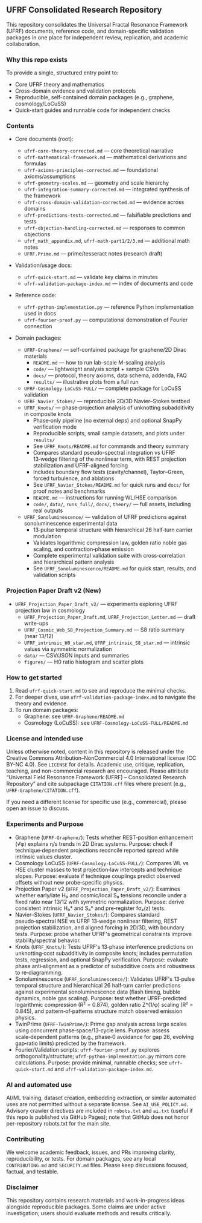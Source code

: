 ## UFRF Consolidated Research Repository

This repository consolidates the Universal Fractal Resonance Framework (UFRF) documents, reference code, and domain-specific validation packages in one place for independent review, replication, and academic collaboration.

### Why this repo exists
To provide a single, structured entry point to:
- Core UFRF theory and mathematics
- Cross-domain evidence and validation protocols
- Reproducible, self-contained domain packages (e.g., graphene, cosmology/LoCuSS)
- Quick-start guides and runnable code for independent checks

### Contents

- Core documents (root):
  - `ufrf-core-theory-corrected.md` — core theoretical narrative
  - `ufrf-mathematical-framework.md` — mathematical derivations and formulas
  - `ufrf-axioms-principles-corrected.md` — foundational axioms/assumptions
  - `ufrf-geometry-scales.md` — geometry and scale hierarchy
  - `ufrf-integration-summary-corrected.md` — integrated synthesis of the framework
  - `ufrf-cross-domain-validation-corrected.md` — evidence across domains
  - `ufrf-predictions-tests-corrected.md` — falsifiable predictions and tests
  - `ufrf-objection-handling-corrected.md` — responses to common objections
  - `ufrf_math_appendix.md`, `ufrf-math-part1/2/3.md` — additional math notes
  - `UFRF.Prime.md` — prime/tesseract notes (research draft)

- Validation/usage docs:
  - `ufrf-quick-start.md` — validate key claims in minutes
  - `ufrf-validation-package-index.md` — index of documents and code

- Reference code:
  - `ufrf-python-implementation.py` — reference Python implementation used in docs
  - `ufrf-fourier-proof.py` — computational demonstration of Fourier connection

- Domain packages:
  - `UFRF-Graphene/` — self-contained package for graphene/2D Dirac materials
    - `README.md` — how to run lab-scale M-scaling analysis
    - `code/` — lightweight analysis script + sample CSVs
    - `docs/` — protocol, theory axioms, data schema, addenda, FAQ
    - `results/` — illustrative plots from a full run
  - `UFRF-Cosmology-LoCuSS-FULL/` — complete package for LoCuSS validation
  - `UFRF_Navier_Stokes/` — reproducible 2D/3D Navier–Stokes testbed
  - `UFRF_Knots/` — phase‑projection analysis of unknotting subadditivity in composite knots
    - Phase‑only pipeline (no external deps) and optional SnapPy verification mode
    - Reproducible scripts, small sample datasets, and plots under `results/`
    - See `UFRF_Knots/README.md` for commands and theory summary
    - Compares standard pseudo-spectral integration vs UFRF 13‑wedge filtering of the nonlinear term, with REST projection stabilization and UFRF‑aligned forcing
    - Includes boundary flow tests (cavity/channel), Taylor–Green, forced turbulence, and ablations
    - See `UFRF_Navier_Stokes/README.md` for quick runs and `docs/` for proof notes and benchmarks
    - `README.md` — instructions for running WL/HSE comparison
    - `code/`, `data/`, `runs_full/`, `docs/`, `theory/` — full assets, including real outputs
  - `UFRF_Sonoluminescence/` — validation of UFRF predictions against sonoluminescence experimental data
    - 13‑pulse temporal structure with hierarchical 26 half‑turn carrier modulation
    - Validates logarithmic compression law, golden ratio noble gas scaling, and contraction‑phase emission
    - Complete experimental validation suite with cross‑correlation and hierarchical pattern analysis
    - See `UFRF_Sonoluminescence/README.md` for quick start, results, and validation scripts

### Projection Paper Draft v2 (New)

- `UFRF_Projection_Paper_Draft_v2/` — experiments exploring UFRF projection law in cosmology
  - `UFRF_Projection_Paper_Draft.md`, `UFRF_Projection_Letter.md` — draft write-ups
  - `UFRF_Cosmic_Web_S8_Projection_Summary.md` — S8 ratio summary (near 13/12)
  - `UFRF_intrinsic_H0_star.md`, `UFRF_intrinsic_S8_star.md` — intrinsic values via symmetric normalization
  - `data/` — CSV/JSON inputs and summaries
  - `figures/` — H0 ratio histogram and scatter plots

### How to get started

1) Read `ufrf-quick-start.md` to see and reproduce the minimal checks.
2) For deeper dives, use `ufrf-validation-package-index.md` to navigate the theory and evidence.
3) To run domain packages:
   - Graphene: see `UFRF-Graphene/README.md`
   - Cosmology (LoCuSS): see `UFRF-Cosmology-LoCuSS-FULL/README.md`

### License and intended use

Unless otherwise noted, content in this repository is released under the Creative Commons Attribution–NonCommercial 4.0 International license (CC BY-NC 4.0). See `LICENSE` for details. Academic use, critique, replication, teaching, and non-commercial research are encouraged. Please attribute “Universal Field Resonance Framework (UFRF) – Consolidated Research Repository” and cite subpackage `CITATION.cff` files where present (e.g., `UFRF-Graphene/CITATION.cff`).

If you need a different license for specific use (e.g., commercial), please open an issue to discuss.

### Experiments and Purpose

- Graphene (`UFRF-Graphene/`): Tests whether REST‑position enhancement (√φ) explains η/s trends in 2D Dirac systems. Purpose: check if technique‑dependent projections reconcile reported spread while intrinsic values cluster.
- Cosmology LoCuSS (`UFRF-Cosmology-LoCuSS-FULL/`): Compares WL vs HSE cluster masses to test projection‑law intercepts and technique slopes. Purpose: evaluate if technique couplings predict observed offsets without new probe‑specific physics.
- Projection Paper v2 (`UFRF_Projection_Paper_Draft_v2/`): Examines whether early/late H₀ and cosmic/local S₈ tensions reconcile under a fixed ratio near 13/12 with symmetric normalization. Purpose: derive consistent intrinsic H₀* and S₈* and pre‑register fσ₈(z) tests.
- Navier–Stokes (`UFRF_Navier_Stokes/`): Compares standard pseudo‑spectral NSE vs UFRF 13‑wedge nonlinear filtering, REST projection stabilization, and aligned forcing in 2D/3D, with boundary tests. Purpose: probe whether UFRF's geometrical constraints improve stability/spectral behavior.
- Knots (`UFRF_Knots/`): Tests UFRF's 13‑phase interference predictions on unknotting‑cost subadditivity in composite knots; includes permutation tests, regression, and optional SnapPy verification. Purpose: evaluate phase anti‑alignment as a predictor of subadditive costs and robustness to re‑diagramming.
- Sonoluminescence (`UFRF_Sonoluminescence/`): Validates UFRF's 13‑pulse temporal structure and hierarchical 26 half‑turn carrier predictions against experimental sonoluminescence data (flash timing, bubble dynamics, noble gas scaling). Purpose: test whether UFRF‑predicted logarithmic compression (R² = 0.874), golden ratio Z^(1/φ) scaling (R² = 0.845), and pattern‑of‑patterns structure match observed emission physics.
- TwinPrime (`UFRF-TwinPrime/`): Prime gap analysis across large scales using concurrent phase‑space/13‑cycle lens. Purpose: assess scale‑dependent patterns (e.g., phase‑0 avoidance for gap 26, evolving gap‑ratio limits) predicted by the framework.
- Fourier/Validation scripts: `ufrf-fourier-proof.py` explores orthogonality/structure; `ufrf-python-implementation.py` mirrors core calculations. Purpose: provide minimal, runnable checks; see `ufrf-quick-start.md` and `ufrf-validation-package-index.md`.

### AI and automated use

AI/ML training, dataset creation, embedding extraction, or similar automated uses are not permitted without a separate license. See `AI_USE_POLICY.md`. Advisory crawler directives are included in `robots.txt` and `ai.txt` (useful if this repo is published via GitHub Pages); note that GitHub does not honor per-repository robots.txt for the main site.

### Contributing

We welcome academic feedback, issues, and PRs improving clarity, reproducibility, or tests. For domain packages, see any local `CONTRIBUTING.md` and `SECURITY.md` files. Please keep discussions focused, factual, and testable.

### Disclaimer

This repository contains research materials and work-in-progress ideas alongside reproducible packages. Some claims are under active investigation; users should evaluate methods and results critically.

